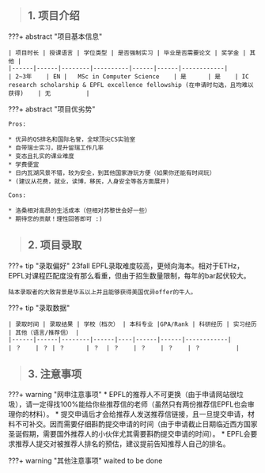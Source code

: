> ## **1. 项目介绍**

???+ abstract "项目基本信息" 

    | 项目时长 | 授课语言 | 学位类型 | 是否强制实习 | 毕业是否需要论文 | 奖学金 | 其他 |
    |------|------|--------|----------|------|------|------------|
    | 2~3年    | EN |   MSc in Computer Science    | 是      | 是    | IC research scholarship & EPFL excellence fellowship (在申请时勾选，且均难以获得)    | 无          |

???+ abstract "项目优劣势" 

    Pros:

    * 优异的QS排名和国际名誉，全球顶尖CS实验室
    * 自带瑞士实习，提升留瑞工作几率
    * 变态且扎实的课业难度
    * 学费便宜
    * 日内瓦湖风景不错，较为安全，到其他国家游玩方便（如果你还能有时间玩）    
    * (建议从花费，就业，读博，移民，人身安全等各方面展开)
    
    Cons:

    * 洛桑相对高昂的生活成本（但相对苏黎世会好一些）
    * 期待您的贡献！理性回答即可 :)

> ## **2. 项目录取**

???+ tip "录取偏好"
    23fall EPFL录取难度较高，更倾向海本。相对于ETHz，EPFL对课程匹配度没有那么看重，但由于招生数量限制，每年的bar起伏较大。

    陆本录取者的大致背景是华五以上并且能够获得美国优异offer的牛人。

???+ tip "录取数据"

    | 录取时间 | 录取结果 | 学校（档次） | 本科专业 |GPA/Rank | 科研经历 | 实习经历 | 其他（语言/推荐信） |
    |------|------|--------|------|----|------|------|------------|
    | ？    | ？ | ？      | ？  | ？    | ？    | ？    | ？          |


> ## **3. 注意事项**

???+ warning "网申注意事项"
    * EPFL的推荐人不可更换（由于申请网站很垃圾），请一定得找100%能给你些推荐信的老师（虽然只有两份推荐信EPFL也会审理你的材料）。
    * 提交申请后才会给推荐人发送推荐信链接，且一旦提交申请，材料不可补交。因而需要仔细斟酌提交申请的时间（由于申请截止日期临近西方国家圣诞假期，需要国外推荐人的小伙伴尤其需要斟酌提交申请的时间）。
    * EPFL会要求推荐人提交对被推荐人排名的预估，建议提前告知推荐人自己的排名。

???+ warning "其他注意事项"
    waited to be done

